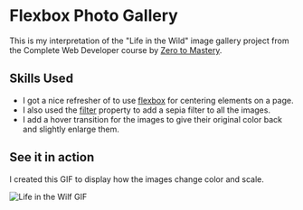 # Flexbox Photo Gallery

This is my interpretation of the "Life in the Wild" image gallery project from the Complete Web Developer course by [Zero to Mastery](https://zerotomastery.io/).

## Skills Used

-   I got a nice refresher of to use [flexbox](https://css-tricks.com/snippets/css/a-guide-to-flexbox/) for centering elements on a page.
-   I also used the [filter](https://developer.mozilla.org/en-US/docs/Web/CSS/filter) property to add a sepia filter to all the images.
-   I add a hover transition for the images to give their original color back and slightly enlarge them.

## See it in action

I created this GIF to display how the images change color and scale.

![Life in the Wilf GIF](life-in-the-wild.gif)
